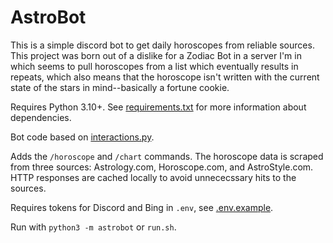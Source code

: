 # AstroBot

This is a simple discord bot to get daily horoscopes from reliable sources.  This project was born out of a dislike for a Zodiac Bot in a server I'm in which seems to pull horoscopes from a list which eventually results in repeats, which also means that the horoscope isn't written with the current state of the stars in mind--basically a fortune cookie.

Requires Python 3.10+. See [requirements.txt](requirements.txt) for more information about dependencies.

Bot code based on [interactions.py](https://interactions-py.github.io/interactions.py/).

Adds the ```/horoscope``` and ```/chart``` commands.  The horoscope data is scraped from three sources: Astrology.com, Horoscope.com, and AstroStyle.com. HTTP responses are cached locally to avoid unnececssary hits to the sources.

Requires tokens for Discord and Bing in ```.env```, see [.env.example](.env.example).

Run with ```python3 -m astrobot``` or ```run.sh```.
